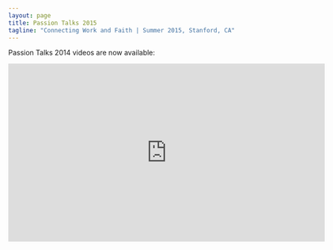```yaml
---
layout: page
title: Passion Talks 2015
tagline: "Connecting Work and Faith | Summer 2015, Stanford, CA"
---
```


<p class="lead">Passion Talks 2014 videos are now available:</p>

<iframe width="640" height="360" src="https://www.youtube-nocookie.com/embed/videoseries?list=PLs2YhJP9isqgabhQ4jPK3krOnylvHT6oR" frameborder="0" allowfullscreen></iframe>
